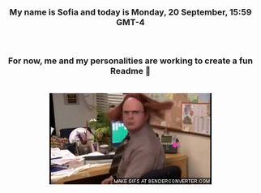 


<div align="center">
<h3 >My name is Sofia and today is Monday, 20 September, 15:59 GMT-4</h3><br>
<h3 >For now, me and my personalities are working to create a fun Readme 👋
</h3><br>
<img src='img/dwight.gif' alt='working...'/>
</div>
